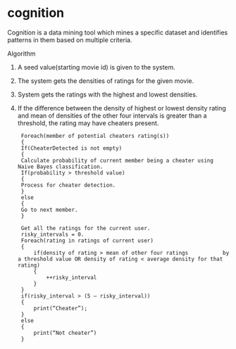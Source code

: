 cognition
=========

Cognition is a data mining tool which mines a specific dataset and identifies patterns in them based on multiple criteria.

Algorithm

1. A seed value(starting movie id) is given to the system.
2. The system gets the densities of ratings for the given movie.
3. System gets the ratings with the highest and lowest densities.
4. If the difference between the density of highest or lowest density rating and mean of densities of the other four intervals is greater than a threshold, the rating may have cheaters present.

		Foreach(member of potential cheaters rating(s))
		{
		If(CheaterDetected is not empty)
		{
		Calculate probability of current member being a cheater using Naive Bayes classification.
		If(probability > threshold value)
		{
		Process for cheater detection.
		}
		else
		{
		Go to next member.
		}

		Get all the ratings for the current user.
		risky_intervals = 0.
		Foreach(rating in ratings of current user)
		{
			if(density of rating > mean of other four ratings 			by a threshold value OR density of rating < average density for that rating)
			{
				++risky_interval
			}
		}
		if(risky_interval > (5 – risky_interval))
		{
			print(“Cheater”);
		}
		else
		{
			print(“Not cheater”)
		}
